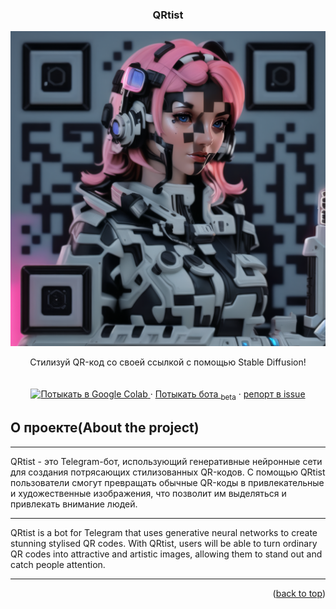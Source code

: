 


<!-- PROJECT LOGO -->
<r />

  <h3 align="center">QRtist</h3>
<img src="docs/examples/github111.png" alt="Пример изображения">
    

  <p align="center">
    Стилизуй QR-код со своей ссылкой с помощью Stable Diffusion!
    <br />
    <br />
    <br />
    <a href="https://colab.research.google.com/drive/1NqoCpFbrtRqL4j9ECK7vlG1lWnaLiNau?usp=sharing">
  <img src="https://colab.research.google.com/assets/colab-badge.svg" alt="Потыкать в Google Colab">
</a>
    ·
    <a href="https://github.com/elmanoveu/QRtist/issues">Потыкать бота <span><sub>beta</sub></span></a>
    ·
    <a href="https://github.com/elmanoveu/QRtist/issues">репорт в issue</a>
  </p>
</div>



<!-- ABOUT THE PROJECT -->

## О проекте(About the project)
___
QRtist - это Telegram-бот, использующий генеративные нейронные сети для создания потрясающих стилизованных QR-кодов. С помощью QRtist пользователи смогут превращать обычные QR-коды в привлекательные и художественные изображения, что позволит им выделяться и привлекать внимание людей.   
___
QRtist is a bot for Telegram that uses generative neural networks to create stunning stylised QR codes. With QRtist, users will be able to turn ordinary QR codes into attractive and artistic images, allowing them to stand out and catch people attention.
___

<p align="right">(<a href="#readme-top">back to top</a>)</p>